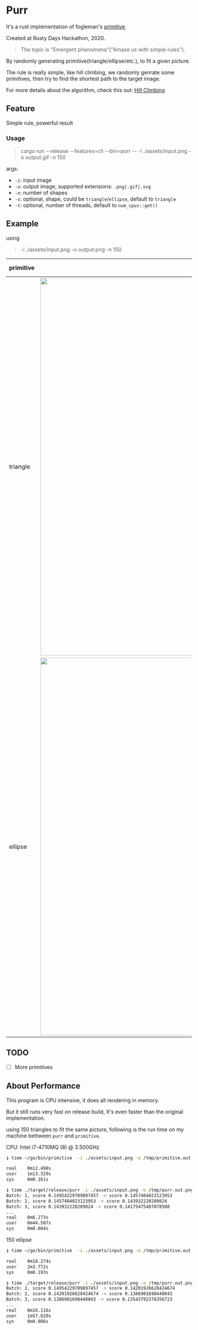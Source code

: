 # Purr

It's a rust implementation of fogleman's [primitive](https://github.com/fogleman/primitive).

Created at Rusty Days Hackathon, 2020.

> The topic is "Emergent phenomena"("Amaze us with simple rules").

By randomly generating primitive(triangle/ellipse/etc.), to fit a given picture.

The rule is really simple, like hill climbing, we randomly genrate some primitives, then try to find the shortest path to the target image.

For more details about the algorithm, check this out: [Hill Climbing](https://en.wikipedia.org/wiki/Hill_climbing)

## Feature

Simple rule, powerful result

### Usage

> cargo run --release --features=cli --bin=purr  --  -i ./assets/input.png -o output.gif -n 150

args:

- `-i`: input image
- `-o`: output image, supported extensions: `.png|.gif|.svg`
- `-n`: number of shapes
- `-s`: optional, shape, could be `triangle`/`ellipse`, default to `triangle`
- `-t`: optional, number of threads, default to `num_cpus::get()`

## Example

using

> -i ./assets/input.png -o output.png -n 150

| primitive | input image | output image | process |
| --- | --- | --- | --- |
| triangle | <img src="assets/input.png" width="1024"/> | <img src="https://i.imgur.com/QTCWJQt.png" /> | <img src="https://i.imgur.com/jMQyhYJ.gif" /> |
| ellipse | <img src="assets/input.png" width="1024"/> | <img src="https://i.imgur.com/xuWuvs0.png" /> | <img src="https://i.imgur.com/5e4Q8J0.gif" /> |


## TODO

- [ ] More primitives


## About Performance

This program is CPU intensive, it does all rendering in memory.

But it still runs very fast on release build, It's even faster than the original implementation.

using 150 triangles to fit the same picture, following is the run time on my machine bettween `purr` and `primitive`.

CPU: Intel i7-4710MQ (8) @ 3.500GHz

```bash
❯ time ~/go/bin/primitive  -i ./assets/input.png -o /tmp/primitive.out.png -n 150 -s 800

real    0m12.498s
user    1m13.329s
sys     0m0.161s

❯ time ./target/release/purr -i ./assets/input.png -o /tmp/purr.out.png -n 150
Batch: 1, score 0.14954229709897457 -> score 0.1457404023123953
Batch: 2, score 0.1457404023123953 -> score 0.143932220289824
Batch: 3, score 0.143932220289824 -> score 0.14175475487878508
...
real    0m6.273s
user    0m44.507s
sys     0m0.084s
```

150 ellipse

```bash
❯ time ~/go/bin/primitive  -i ./assets/input.png -o /tmp/primitive.out.png -n 150 -s 800 -m 3

real    0m18.274s
user    2m3.772s
sys     0m0.193s

❯ time ./target/release/purr -i ./assets/input.png -o /tmp/purr.out.png -n 150 -s ellipse
Batch: 1, score 0.14954229709897457 -> score 0.14201926628424674
Batch: 2, score 0.14201926628424674 -> score 0.1386901698440043
Batch: 3, score 0.1386901698440043 -> score 0.13543792376356723
...
real    0m16.116s
user    1m57.020s
sys     0m0.086s
```
